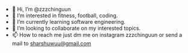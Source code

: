 - 👋 Hi, I’m @zzzchinguun
- 👀 I’m interested in fitness, football, coding.
- 🌱 I’m currently learning software engineering.
- 💞️ I’m looking to collaborate on my interested topics.
- 📫 How to reach me just dm me on instagram zzzchinguun or send a mail to sharshuwuu@gmail.com

<!---
zzzchinguun/zzzchinguun is a ✨ special ✨ repository because its `README.md` (this file) appears on your GitHub profile.
You can click the Preview link to take a look at your changes.
--->
